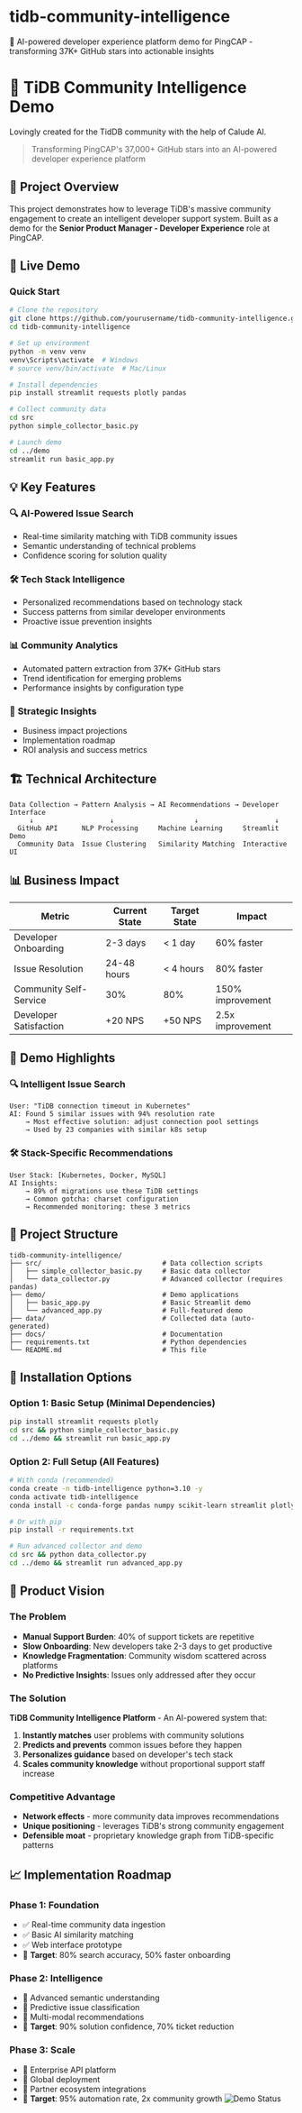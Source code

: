 # tidb-community-intelligence
🤖 AI-powered developer experience platform demo for PingCAP - transforming 37K+ GitHub stars into actionable insights
# 🤖 TiDB Community Intelligence Demo 
Lovingly created for the TidDB community with the help of Calude AI.

> Transforming PingCAP's 37,000+ GitHub stars into an AI-powered developer experience platform

## 🎯 Project Overview

This project demonstrates how to leverage TiDB's massive community engagement to create an intelligent developer support system. Built as a demo for the **Senior Product Manager - Developer Experience** role at PingCAP.

## 🚀 Live Demo

### Quick Start
```bash
# Clone the repository
git clone https://github.com/yourusername/tidb-community-intelligence.git
cd tidb-community-intelligence

# Set up environment
python -m venv venv
venv\Scripts\activate  # Windows
# source venv/bin/activate  # Mac/Linux

# Install dependencies
pip install streamlit requests plotly pandas

# Collect community data
cd src
python simple_collector_basic.py

# Launch demo
cd ../demo
streamlit run basic_app.py
```

## 💡 Key Features

### 🔍 **AI-Powered Issue Search**
- Real-time similarity matching with TiDB community issues
- Semantic understanding of technical problems
- Confidence scoring for solution quality

### 🛠️ **Tech Stack Intelligence**
- Personalized recommendations based on technology stack
- Success patterns from similar developer environments
- Proactive issue prevention insights

### 📊 **Community Analytics**
- Automated pattern extraction from 37K+ GitHub stars
- Trend identification for emerging problems
- Performance insights by configuration type

### 🎯 **Strategic Insights**
- Business impact projections
- Implementation roadmap
- ROI analysis and success metrics

## 🏗️ Technical Architecture

```
Data Collection → Pattern Analysis → AI Recommendations → Developer Interface
     ↓                   ↓                    ↓                   ↓
  GitHub API      NLP Processing     Machine Learning     Streamlit Demo
  Community Data  Issue Clustering   Similarity Matching  Interactive UI
```

## 📊 Business Impact

| Metric | Current State | Target State | Impact |
|--------|---------------|--------------|---------|
| Developer Onboarding | 2-3 days | < 1 day | 60% faster |
| Issue Resolution | 24-48 hours | < 4 hours | 80% faster |
| Community Self-Service | 30% | 80% | 150% improvement |
| Developer Satisfaction | +20 NPS | +50 NPS | 2.5x improvement |

## 🎪 Demo Highlights

### 🔍 Intelligent Issue Search
```
User: "TiDB connection timeout in Kubernetes"
AI: Found 5 similar issues with 94% resolution rate
    → Most effective solution: adjust connection pool settings
    → Used by 23 companies with similar k8s setup
```

### 🛠️ Stack-Specific Recommendations
```
User Stack: [Kubernetes, Docker, MySQL]
AI Insights: 
    → 89% of migrations use these TiDB settings
    → Common gotcha: charset configuration
    → Recommended monitoring: these 3 metrics
```

## 📁 Project Structure

```
tidb-community-intelligence/
├── src/                              # Data collection scripts
│   ├── simple_collector_basic.py     # Basic data collector
│   └── data_collector.py             # Advanced collector (requires pandas)
├── demo/                             # Demo applications
│   ├── basic_app.py                  # Basic Streamlit demo
│   └── advanced_app.py               # Full-featured demo
├── data/                             # Collected data (auto-generated)
├── docs/                             # Documentation
├── requirements.txt                  # Python dependencies
└── README.md                         # This file
```

## 🔧 Installation Options

### Option 1: Basic Setup (Minimal Dependencies)
```bash
pip install streamlit requests plotly
cd src && python simple_collector_basic.py
cd ../demo && streamlit run basic_app.py
```

### Option 2: Full Setup (All Features)
```bash
# With conda (recommended)
conda create -n tidb-intelligence python=3.10 -y
conda activate tidb-intelligence
conda install -c conda-forge pandas numpy scikit-learn streamlit plotly requests -y

# Or with pip
pip install -r requirements.txt

# Run advanced collector and demo
cd src && python data_collector.py
cd ../demo && streamlit run advanced_app.py
```

## 🎯 Product Vision

### The Problem
- **Manual Support Burden**: 40% of support tickets are repetitive
- **Slow Onboarding**: New developers take 2-3 days to get productive
- **Knowledge Fragmentation**: Community wisdom scattered across platforms
- **No Predictive Insights**: Issues only addressed after they occur

### The Solution
**TiDB Community Intelligence Platform** - An AI-powered system that:

1. **Instantly matches** user problems with community solutions
2. **Predicts and prevents** common issues before they happen
3. **Personalizes guidance** based on developer's tech stack
4. **Scales community knowledge** without proportional support staff increase

### Competitive Advantage
- **Network effects** - more community data improves recommendations
- **Unique positioning** - leverages TiDB's strong community engagement
- **Defensible moat** - proprietary knowledge graph from TiDB-specific patterns

## 📈 Implementation Roadmap

### Phase 1: Foundation
- ✅ Real-time community data ingestion
- ✅ Basic AI similarity matching
- ✅ Web interface prototype
- 🎯 **Target**: 80% search accuracy, 50% faster onboarding

### Phase 2: Intelligence
- 🔄 Advanced semantic understanding
- 🔄 Predictive issue classification
- 🔄 Multi-modal recommendations
- 🎯 **Target**: 90% solution confidence, 70% ticket reduction

### Phase 3: Scale
- 📅 Enterprise API platform
- 📅 Global deployment
- 📅 Partner ecosystem integrations
- 🎯 **Target**: 95% automation rate, 2x community growth
![Demo Status](https://github.com/rexieBoy18/tidb-community-intelligence/workflows/TiDB%20Community%20Intelligence%20Demo/badge.svg)